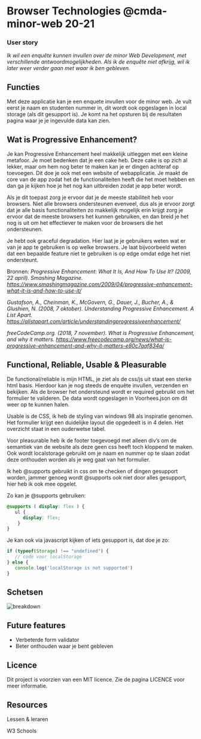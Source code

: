 # Browser Technologies @cmda-minor-web 20-21

### User story

_Ik wil een enquête kunnen invullen over de minor Web Development, met verschillende antwoordmogelijkheden. Als ik de enquête niet afkrijg, wil ik later weer verder gaan met waar ik ben gebleven._

## Functies

Met deze applicatie kan je een enquete invullen voor de minor web. Je vult eerst je naam en studenten nummer in, dit wordt ook opgeslagen in local storage (als dit gesupport is). Je komt na het opsturen bij de resultaten pagina waar je je ingevulde data kan zien.

## Wat is Progressive Enhancement?
Je kan Progressive Enhancement heel makkelijk uitleggen met een kleine metafoor. Je moet bedenken dat je een cake heb. Deze cake is op zich al lekker, maar om hem nog beter te maken kan je er dingen achteraf op toevoegen. Dit doe je ook met een website of webapplicatie. Je maakt de core van de app zodat het de functionaliteiten heeft die het moet hebben en dan ga je kijken hoe je het nog kan uitbreiden zodat je app beter wordt. 

Als je dit toepast zorg je ervoor dat je de meeste stabiliteit heb voor browsers. Niet alle browsers ondersteunen evenveel, dus als je ervoor zorgt dat je alle basis functionaliteiten zo makkelijk mogelijk erin krijgt zorg je ervoor dat de meeste browsers het kunnen gebruiken, en dan breid je het nog is uit om het effectiever te maken voor de browsers die het ondersteunen.

Je hebt ook graceful degradation. Hier laat je je gebruikers weten wat er van je app te gebruiken is op welke browsers. Je laat bijvoorbeeld weten dat een bepaalde feature niet te gebruiken is op edge omdat edge het niet ondersteunt.

Bronnen: _Progressive Enhancement: What It Is, And How To Use It? (2009, 22 april). Smashing Magazine. https://www.smashingmagazine.com/2009/04/progressive-enhancement-what-it-is-and-how-to-use-it/_

_Gustafson, A., Cheinman, K., McGovern, G., Dauer, J., Bucher, A., & Glushien, N. (2008, 7 oktober). Understanding Progressive Enhancement. A List Apart. https://alistapart.com/article/understandingprogressiveenhancement/_

_freeCodeCamp.org. (2018, 7 november). What is Progressive Enhancement, and why it matters. https://www.freecodecamp.org/news/what-is-progressive-enhancement-and-why-it-matters-e80c7aaf834a/_

## Functional, Reliable, Usable & Pleasurable

De functional/reliable is mijn HTML, je ziet als de css/js uit staat een sterke html basis. Hierdoor kan je nog steeds de enquête invullen, verzenden en bekijken. Als de browser het ondersteund wordt er required gebruikt om het formulier te valideren. De data wordt opgeslagen in Voorhees.json om dit weer op te kunnen halen.

Usable is de CSS, ik heb de styling van windows 98 als inspiratie genomen. Het formulier krijgt een duidelijke layout die opgedeelt is in 4 delen. Het overzicht staat in een ouderwetse tabel. 

Voor pleasurable heb ik de footer toegevoegd met alleen div’s om de semantiek van de website als deze geen css heeft toch kloppend te maken. Ook wordt localstorage gebruikt om je naam en nummer op te slaan zodat deze onthouden worden als je weg gaat van het formulier.

Ik heb @supports gebruikt in css om te checken of dingen gesupport worden, jammer genoeg wordt @supports ook niet door alles gesupport, hier heb ik ook mee opgelet. 

Zo kan je @supports gebruiken:
```css
@supports ( display: flex ) {
   ul {
      display: flex;
    }
}
```

Je kan ook via javascript kijken of iets gesupport is, dat doe je zo:
```javascript
if (typeof(Storage) !== "undefined") {
   // code voor localStorage
} else {
   console.log('localStorage is not supported')
}
```
## Schetsen 
![breakdown](https://user-images.githubusercontent.com/30145681/162204166-76f638f3-7a0c-47c0-bb31-789398c3e6e2.png)



## Future features

- Verbeterde form validator
- Beter onthouden waar je bent gebleven

## Licence

Dit project is voorzien van een MIT licence. Zie de pagina LICENCE voor meer informatie.

## Resources

Lessen & leraren

W3 Schools
